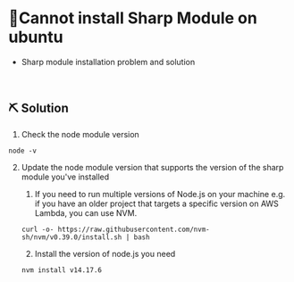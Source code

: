 # 📝Cannot install Sharp Module on ubuntu

- Sharp module installation problem and solution

<br>

## ⛏️ Solution
1. Check the node module version
```
node -v
```

2. Update the node module version that supports the version of the sharp module you've installed

    1. If you need to run multiple versions of Node.js on your machine e.g. if you have an older project that targets a specific version on AWS Lambda, you can use NVM.
    
    ```
    curl -o- https://raw.githubusercontent.com/nvm-sh/nvm/v0.39.0/install.sh | bash
    ```
    2. Install the version of node.js you need
    ```
    nvm install v14.17.6
    ```